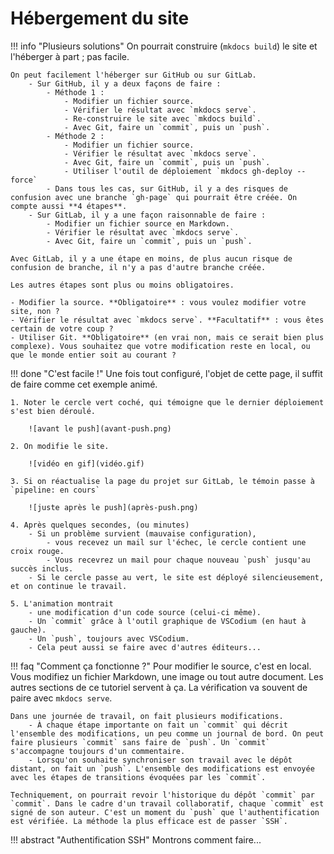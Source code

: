 # Hébergement du site

!!! info "Plusieurs solutions"
    On pourrait construire (`mkdocs build`) le site et l'héberger à part ; pas facile.
    
    On peut facilement l'héberger sur GitHub ou sur GitLab.
        - Sur GitHub, il y a deux façons de faire :
            - Méthode 1 :
                - Modifier un fichier source.
                - Vérifier le résultat avec `mkdocs serve`.
                - Re-construire le site avec `mkdocs build`.
                - Avec Git, faire un `commit`, puis un `push`.
            - Méthode 2 :
                - Modifier un fichier source.
                - Vérifier le résultat avec `mkdocs serve`.
                - Avec Git, faire un `commit`, puis un `push`.
                - Utiliser l'outil de déploiement `mkdocs gh-deploy --force`
            - Dans tous les cas, sur GitHub, il y a des risques de confusion avec une branche `gh-page` qui pourrait être créée. On compte aussi **4 étapes**.
        - Sur GitLab, il y a une façon raisonnable de faire :
            - Modifier un fichier source en Markdown.
            - Vérifier le résultat avec `mkdocs serve`.
            - Avec Git, faire un `commit`, puis un `push`.

    Avec GitLab, il y a une étape en moins, de plus aucun risque de confusion de branche, il n'y a pas d'autre branche créée.

    Les autres étapes sont plus ou moins obligatoires.

    - Modifier la source. **Obligatoire** : vous voulez modifier votre site, non ?
    - Vérifier le résultat avec `mkdocs serve`. **Facultatif** : vous êtes certain de votre coup ?
    - Utiliser Git. **Obligatoire** (en vrai non, mais ce serait bien plus complexe). Vous souhaitez que votre modification reste en local, ou que le monde entier soit au courant ?

!!! done "C'est facile !"
    Une fois tout configuré, l'objet de cette page, il suffit de faire comme cet exemple animé.

    1. Noter le cercle vert coché, qui témoigne que le dernier déploiement s'est bien déroulé.

        ![avant le push](avant-push.png)

    2. On modifie le site.

        ![vidéo en gif](vidéo.gif)

    3. Si on réactualise la page du projet sur GitLab, le témoin passe à `pipeline: en cours`

        ![juste après le push](après-push.png)

    4. Après quelques secondes, (ou minutes) 
        - Si un problème survient (mauvaise configuration),
            - vous recevez un mail sur l'échec, le cercle contient une croix rouge.
            - Vous recevrez un mail pour chaque nouveau `push` jusqu'au succès inclus.
        - Si le cercle passe au vert, le site est déployé silencieusement, et on continue le travail.
    
    5. L'animation montrait
        - une modification d'un code source (celui-ci même).
        - Un `commit` grâce à l'outil graphique de VSCodium (en haut à gauche).
        - Un `push`, toujours avec VSCodium.
        - Cela peut aussi se faire avec d'autres éditeurs...

!!! faq "Comment ça fonctionne ?"
    Pour modifier le source, c'est en local. Vous modifiez un fichier Markdown, une image ou tout autre document. Les autres sections de ce tutoriel servent à ça. La vérification va souvent de paire avec `mkdocs serve`.
    
    Dans une journée de travail, on fait plusieurs modifications.
        - À chaque étape importante on fait un `commit` qui décrit l'ensemble des modifications, un peu comme un journal de bord. On peut faire plusieurs `commit` sans faire de `push`. Un `commit` s'accompagne toujours d'un commentaire.
        - Lorsqu'on souhaite synchroniser son travail avec le dépôt distant, on fait un `push`. L'ensemble des modifications est envoyée avec les étapes de transitions évoquées par les `commit`.
    
    Techniquement, on pourrait revoir l'historique du dépôt `commit` par `commit`. Dans le cadre d'un travail collaboratif, chaque `commit` est signé de son auteur. C'est un moment du `push` que l'authentification est vérifiée. La méthode la plus efficace est de passer `SSH`.

!!! abstract "Authentification SSH"
    Montrons comment faire...